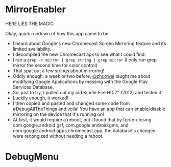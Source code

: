 MirrorEnabler
=============

HERE LIES THE MAGIC

Okay, quick rundown of how this app came to be.
* I heard about Google's new Chromecast Screen Mirroring feature and its limited availability.
* I decompiled the new Chromecast apk to see what I could find.
* I ran a ``grep -r mirror | grep string | grep mirror`` (I only run grep mirror the second time for color control)
* That spat out a few strings about mirroring!
* Oddly enough, a week or two before, [@zhuowei](https://twitter.com/zhuowei) taught me about modifying Google Applications by messing with the Google Play Services Database.
* So, just to try, I pulled out my old Kindle Fire HD 7" (2012) and tested it.
* Luckily enough, it worked!
* I then copied and pasted and changed some code from #DebugAllTheThings and voila! You have an app that can enable/disable mirroring on the device that it's running on!
* At first, it would require a reboot, but I found that by force-closing com.google.android.gsf, com.google.android.gms, and com.google.android.apps.chromecast.app, the database's changes were recongized without needing a reboot.
# DebugMenu
